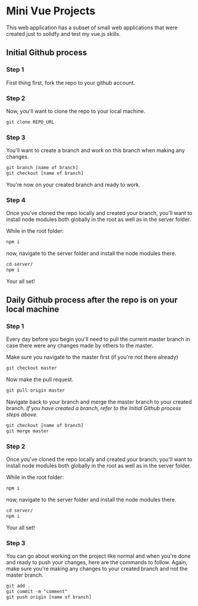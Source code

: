# Mini Vue Projects

This web application has a subset of small web applications that were created just to solidfy and test my vue.js skills. 


## Initial Github process

### Step 1
First thing first, fork the repo to your github account. 

### Step 2
Now, you'll want to clone the repo to your local machine.

```html
git clone REPO_URL
```

### Step 3
You'll want to create a branch and work on this branch when making any changes.

```html
git branch [name of branch]
git checkout [name of branch]
```
You're now on your created branch and ready to work.

### Step 4
Once you've cloned the repo locally and created your branch, you'll want to install node modules both globally in the root as well as in the server folder.

While in the root folder:
```html
npm i
```

now, navigate to the server folder and install the node modules there.

```html
cd server/
npm i
```

Your all set!

## Daily Github process after the repo is on your local machine

### Step 1
Every day before you begin you'll need to pull the current master branch in case there were any changes made by others to the master.

Make sure you navigate to the master first (if you're not there already)

```html
git checkout master

```
Now make the pull request.

```html
git pull origin master
```

Navigate back to your branch and merge the master branch to your created branch. *If you have created a branch, refer to the Initial Github process steps above.*

```html 
git checkout [name of branch]
git merge master
```

### Step 2 
Once you've cloned the repo locally and created your branch, you'll want to install node modules both globally in the root as well as in the server folder.

While in the root folder:
```html
npm i
```

now, navigate to the server folder and install the node modules there.

```html
cd server/
npm i
```

Your all set!

### Step 3
You can go about working on the project like normal and when you're done and ready to push your changes, here are the commands to follow. Again, make sure you're making any changes to your created branch and not the master branch. 

```html
git add .
git commit -m "comment"
git push origin [name of branch]
```
